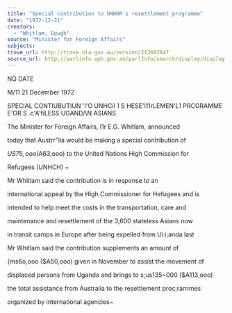 ```yaml
---
title: "Special contribution to UNHOR's resettlement programme"
date: "1972-12-21"
creators:
  - "Whitlam, Gough"
source: "Minister for Foreign Affairs"
subjects:
trove_url: http://trove.nla.gov.au/version/213602647
source_url: http://parlinfo.aph.gov.au/parlInfo/search/display/display.w3p;query=Id%3A%22media/pressrel/HPR10018156%22
---
```


  NQ DATE 

  M/11 21 December 1972 

  SPECIAL CONTlUBUTIUN 'l'O UNHCil 1 S HESE'l11rLEMEN'L1  PRCGRAMME E'OR S .c'A'fiLESS UGAND/\N ASIANS 

  The Minister for Foreign Affairs, l1r E.G. Whitlam, announced 

  today that Austrr"lia would be making a special contribution of 

  $US75,ooo ($A63,ooo) to the United Nations High Commission for 

  Refugees (UNHCH) ~ 

  Mr Whitlam said the contribution is in response to an 

  international appeal by the High Commissioner for Hefugees and is 

  intended to help meet the costs in the transportation, care and 

  maintenance and resettlement of the 3,600 stateless Asians now 

  in transit camps in Europe after being expelled from Ui:i;anda last 

  Mr Whitlam said the contribution supplements an amount of 

  {ms6o,ooo ($A50,ooo) given in November to assist the movement of 

  displaced persons from Uganda and brings to s;us135~000 ($A113,ooo) 

  the total assistance from Australia to the resettlement proc;rarnmes 

  organized by international agencies~ 

